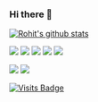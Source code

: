 ### Hi there 👋

<!--
**orhitg/orhitg** is a ✨ _special_ ✨ repository because its `README.md` (this file) appears on your GitHub profile.

Here are some ideas to get you started:

- 🔭 I’m currently working on ...
- 🌱 I’m currently learning ...
- 👯 I’m looking to collaborate on ...
- 🤔 I’m looking for help with ...
- 💬 Ask me about ...
- 📫 How to reach me: ...
- 😄 Pronouns: ...
- ⚡ Fun fact: ...
-->
[![Rohit's github stats](https://github-readme-stats.vercel.app/api?username=orhitg&show_icons=true&theme=dark)](https://github.com/orhitg)

<img src="https://img.shields.io/badge/python%20-%2314354C.svg?&style=for-the-badge&logo=python&logoColor=white"/> <img src="https://img.shields.io/badge/c%20-%2300599C.svg?&style=for-the-badge&logo=c&logoColor=white"/> <img src="https://img.shields.io/badge/c++%20-%2300599C.svg?&style=for-the-badge&logo=c%2B%2B&ogoColor=white"/> <img src="https://img.shields.io/badge/markdown-%23000000.svg?&style=for-the-badge&logo=markdown&logoColor=white"/> <img src="https://img.shields.io/badge/shell_script%20-%23121011.svg?&style=for-the-badge&logo=gnu-bash&logoColor=white"/>

<img src="https://img.shields.io/badge/<trekrohit>%20-%23E4405F.svg?&style=for-the-badge&logo=Instagram&logoColor=white"/> <img src="https://img.shields.io/badge/<trekrohit>%20-%231DA1F2.svg?&style=for-the-badge&logo=Twitter&logoColor=white"/>




[![Visits Badge](https://badges.pufler.dev/visits/orhitg/orhitg)](https://badges.pufler.dev)
